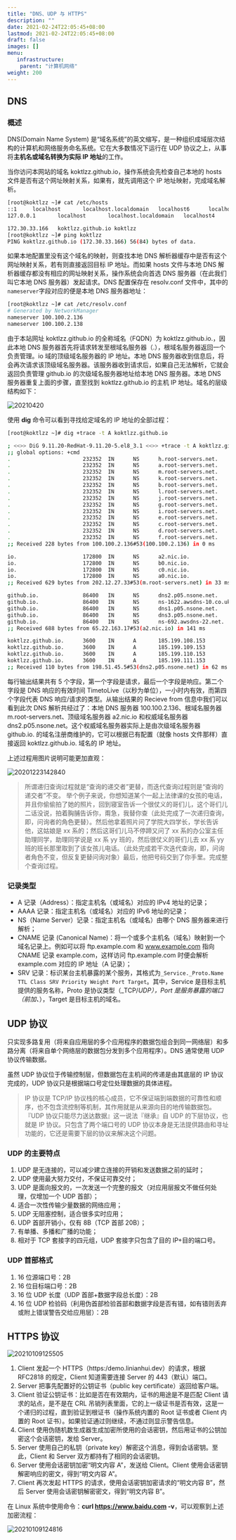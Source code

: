 ```yaml
---
title: "DNS、UDP 与 HTTPS"
description: ""
date: 2021-02-24T22:05:45+08:00
lastmod: 2021-02-24T22:05:45+08:00
draft: false
images: []
menu:
   infrastructure:
    parent: "计算机网络"
weight: 200
---
```


## DNS

### 概述

DNS(Domain Name System) 是“域名系统”的英文缩写，是一种组织成域层次结构的计算机和网络服务命名系统。它在大多数情况下运行在 UDP 协议之上，从事将**主机名或域名转换为实际 IP 地址**的工作。

当你访问本网站的域名 koktlzz.github.io，操作系统会先检查自己本地的 hosts 文件是否有这个网址映射关系，如果有，就先调用这个 IP 地址映射，完成域名解析。

```bash
[root@koktlzz ~]# cat /etc/hosts
::1     localhost       localhost.localdomain   localhost6      localhost6.localdomain6
127.0.0.1       localhost       localhost.localdomain   localhost4      localhost4.localdomain4

172.30.33.166   koktlzz.github.io koktlzz
[root@koktlzz ~]# ping koktlzz
PING koktlzz.github.io (172.30.33.166) 56(84) bytes of data.
```

如果本地配置里没有这个域名的映射，则查找本地 DNS 解析器缓存中是否有这个网址映射关系，若有则直接返回目标 IP 地址。而如果 hosts 文件与本地 DNS 解析器缓存都没有相应的网址映射关系，操作系统会向首选 DNS 服务器（在此我们叫它本地 DNS 服务器）发起请求。DNS 配置保存在 resolv.conf 文件中，其中的`nameserver`字段对应的便是本地 DNS 服务器地址：

```bash
[root@koktlzz ~]# cat /etc/resolv.conf 
# Generated by NetworkManager
nameserver 100.100.2.136
nameserver 100.100.2.138
```

由于本站网址 koktlzz.github.io 的全称域名（FQDN）为 koktlzz.github.io.，因此本地 DNS 服务器首先将请求转发至根域名服务器（.），根域名服务器返回一个负责管理。io 域的顶级域名服务器的 IP 地址。本地 DNS 服务器收到信息后，将会再次请求该顶级域名服务器。该服务器收到请求后，如果自己无法解析，它就会返回负责管理 github.io 的次级域名服务器地址给本地 DNS 服务器。本地 DNS 服务器重复上面的步骤，直至找到 koktlzz.github.io 的主机 IP 地址。域名的层级结构如下：

![20210420](https://cdn.jsdelivr.net/gh/koktlzz/ImgBed@master/20210420.jpeg)

使用 **dig** 命令可以看到寻找给定域名的 IP 地址的全部过程：

```bash
[root@koktlzz ~]# dig +trace -t A koktlzz.github.io 

; <<>> DiG 9.11.20-RedHat-9.11.20-5.el8_3.1 <<>> +trace -t A koktlzz.github.io
;; global options: +cmd
.                       232352  IN      NS      h.root-servers.net.
.                       232352  IN      NS      a.root-servers.net.
.                       232352  IN      NS      m.root-servers.net.
.                       232352  IN      NS      k.root-servers.net.
.                       232352  IN      NS      b.root-servers.net.
.                       232352  IN      NS      l.root-servers.net.
.                       232352  IN      NS      j.root-servers.net.
.                       232352  IN      NS      g.root-servers.net.
.                       232352  IN      NS      i.root-servers.net.
.                       232352  IN      NS      e.root-servers.net.
.                       232352  IN      NS      c.root-servers.net.
.                       232352  IN      NS      d.root-servers.net.
.                       232352  IN      NS      f.root-servers.net.
;; Received 228 bytes from 100.100.2.136#53(100.100.2.136) in 0 ms

io.                     172800  IN      NS      a2.nic.io.
io.                     172800  IN      NS      b0.nic.io.
io.                     172800  IN      NS      c0.nic.io.
io.                     172800  IN      NS      a0.nic.io.
;; Received 629 bytes from 202.12.27.33#53(m.root-servers.net) in 33 ms

github.io.              86400   IN      NS      dns2.p05.nsone.net.
github.io.              86400   IN      NS      ns-1622.awsdns-10.co.uk.
github.io.              86400   IN      NS      dns1.p05.nsone.net.
github.io.              86400   IN      NS      dns3.p05.nsone.net.
github.io.              86400   IN      NS      ns-692.awsdns-22.net.
;; Received 688 bytes from 65.22.163.17#53(a2.nic.io) in 141 ms

koktlzz.github.io.      3600    IN      A       185.199.108.153
koktlzz.github.io.      3600    IN      A       185.199.109.153
koktlzz.github.io.      3600    IN      A       185.199.110.153
koktlzz.github.io.      3600    IN      A       185.199.111.153
;; Received 110 bytes from 198.51.45.5#53(dns2.p05.nsone.net) in 62 ms
```

每行输出结果共有 5 个字段，第一个字段是请求，最后一个字段是响应。第二个字段是 DNS 响应的有效时间 TimetoLive（以秒为单位），一小时内有效，而第四个字段代表 DNS 响应/请求的类型。从输出结果的 Recieve from 信息中我们可以看到此次 DNS 解析共经过了：本地 DNS 服务器 100.100.2.136、根域名服务器 m.root-servers.net、顶级域名服务器 a2.nic.io 和权威域名服务器 dns2.p05.nsone.net。这个权威域名服务器实际上是由次级域名服务器 github.io. 的域名注册商维护的，它可以根据已有配置（就像 hosts 文件那样）直接返回 koktlzz.github.io. 域名的 IP 地址。

上述过程用图片说明可能更加直观：

![20201223142840](https://cdn.jsdelivr.net/gh/koktlzz/NoteImg@main/20201223142840.png)

>所谓递归查询过程就是“查询的递交者”更替，而迭代查询过程则是“查询的递交者”不变。
>举个例子来说，你想知道某个一起上法律课的女孩的电话，并且你偷偷拍了她的照片，回到寝室告诉一个很仗义的哥们儿，这个哥们儿二话没说，拍着胸脯告诉你，甭急，我替你查（此处完成了一次递归查询，即，问询者的角色更替）。然后他拿着照片问了学院大四学长，学长告诉他，这姑娘是 xx 系的；然后这哥们儿马不停蹄又问了 xx 系的办公室主任助理同学，助理同学说是 xx 系 yy 班的，然后很仗义的哥们儿去 xx 系 yy 班的班长那里取到了该女孩儿电话。（此处完成若干次迭代查询，即，问询者角色不变，但反复更替问询对象）最后，他把号码交到了你手里。完成整个查询过程。

### 记录类型

- A 记录（Address）：指定主机名（或域名）对应的 IPv4 地址的记录；
- AAAA 记录：指定主机名（或域名）对应的 IPv6 地址的记录；
- NS（Name Server）记录：指定主机名（或域名）由哪个 DNS 服务器来进行解析；
- CNAME 记录 (Canonical Name)：将一个或多个主机名（域名）映射到一个域名记录上。例如可以将 ftp.example.com 和 www.example.com 指向 CNAME 记录 example.com，这样访问 ftp.example.com 时便会解析 example.com 对应的 IP 地址（A 记录）；
- SRV 记录：标识某台主机暴露的某个服务，其格式为`_Service._Proto.Name TTL Class SRV Priority Weight Port Target`。其中，Service 是目标主机提供的服务名称，Proto 是协议类型（_TCP/_UDP），Port 是服务暴露的端口（前加、_），Target 是目标主机的域名。

## UDP 协议

只实现多路复用（将来自应用层的多个应用程序的数据包组合到同一网络层）和多路分离（将来自单个网络层的数据包分发到多个应用程序）。DNS 通常使用 UDP 协议传输数据。

虽然 UDP 协议位于传输控制层，但数据包在主机间的传递是由其底层的 IP 协议完成的，UDP 协议只是根据端口号定位处理数据的具体进程。

> IP 协议是 TCP/IP 协议栈的核心成员，它不保证端到端数据的可靠性和顺序，也不包含流控制等机制，其作用就是从来源向目的地传输数据包。『UDP 协议只能尽力送达数据』这一说法『继承』自 UDP 的下层协议，也就是 IP 协议。只包含了两个端口号的 UDP 协议本身是无法提供路由和寻址功能的，它还是需要下层的协议来解决这个问题。

### UDP 的主要特点

1. UDP 是无连接的，可以减少建立连接的开销和发送数据之前的延时；
2. UDP 使用最大努力交付，不保证可靠交付；
3. UDP 是面向报文的，一次发送一个完整的报文（对应用层报文不做任何处理，仅增加一个 UDP 首部）；
4. 适合一次性传输少量数据的网络应用；
5. UDP 无阻塞控制，适合很多实时应用；
6. UDP 首部开销小，仅有 8B（TCP 首部 20B）；
7. 有单播、多播和广播的功能；
8. 相对于 TCP 套接字的四元组，UDP 套接字只包含了目的 IP+目的端口号。

### UDP 首部格式

1. 16 位源端口号：2B
2. 16 位目标端口号：2B
3. 16 位 UDP 长度（UDP 首部+数据字段总长度）：2B
4. 16 位 UDP 检验码（利用伪首部检验首部和数据字段是否有错，如有错则丢弃或附上错误警告交给应用层）：2B

## HTTPS 协议

![20210109125505](https://cdn.jsdelivr.net/gh/koktlzz/ImgBed@master/20210109125505.png)

1. Client 发起一个 HTTPS（https:/demo.linianhui.dev）的请求，根据 RFC2818 的规定，Client 知道需要连接 Server 的 443（默认）端口。
2. Server 把事先配置好的公钥证书（public key certificate）返回给客户端。
3. Client 验证公钥证书：比如是否在有效期内，证书的用途是不是匹配 Client 请求的站点，是不是在 CRL 吊销列表里面，它的上一级证书是否有效，这是一个递归的过程，直到验证到根证书（操作系统内置的 Root 证书或者 Client 内置的 Root 证书）。如果验证通过则继续，不通过则显示警告信息。
4. Client 使用伪随机数生成器生成加密所使用的会话密钥，然后用证书的公钥加密这个会话密钥，发给 Server。
5. Server 使用自己的私钥（private key）解密这个消息，得到会话密钥。至此，Client 和 Server 双方都持有了相同的会话密钥。
6. Server 使用会话密钥加密“明文内容 A”，发送给 Client。Client 使用会话密钥解密响应的密文，得到“明文内容 A”。
7. Client 再次发起 HTTPS 的请求，使用会话密钥加密请求的“明文内容 B”，然后 Server 使用会话密钥解密密文，得到“明文内容 B”。

在 Linux 系统中使用命令：**curl https://www.baidu.com -v**，可以观察到上述加密流程：

![20210109124816](https://cdn.jsdelivr.net/gh/koktlzz/ImgBed@master/20210109124816.png)
